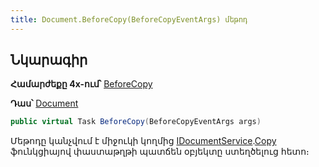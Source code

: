 ```yaml
---
title: Document.BeforeCopy(BeforeCopyEventArgs) մեթոդ
---
```


## Նկարագիր

**Համարժեքը 4x-ում՝** [BeforeCopy](https://armsoft.github.io/as4x-docs/HTM/ProgrGuide/ScriptProcs/BeforeCopy.html)

**Դաս՝** [Document](../document.md)

```c#
public virtual Task BeforeCopy(BeforeCopyEventArgs args)
```

Մեթոդը կանչվում է միջուկի կողմից [IDocumentService](../../services/IDocumentService.md).[Copy](../../services/IDocumentService/Copy.md) ֆունկցիայով փաստաթղթի պատճեն օբյեկտը ստեղծելուց հետո։


